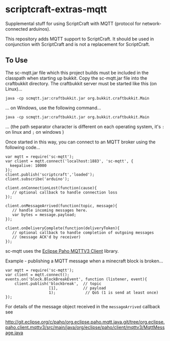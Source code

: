 scriptcraft-extras-mqtt
=======================

Supplemental stuff for using ScriptCraft with MQTT (protocol for
network-connected arduinos).

This repository adds MQTT support to ScriptCraft. It should be used in
conjunction with ScriptCraft and is not a replacement for ScriptCraft.

To Use
------

The sc-mqtt.jar file which this project builds must be included in the
classpath when starting up bukkit. Copy the sc-mqtt.jar file into the
craftbukkit directory. The craftbukkit server must be started like
this (on Linux)...

    java -cp scmqtt.jar:craftbukkit.jar org.bukkit.craftbukkit.Main

... on Windows, use the following command...

    java -cp scmqtt.jar:craftbukkit.jar org.bukkit.craftbukkit.Main

... (the path separator character is different on each operating system, it's `:` on linux and `;` on windows )

Once started in this way, you can connect to an MQTT broker using the following code...

    var mqtt = require('sc-mqtt');
    var client = mqtt.connect('localhost:1883', 'sc-mqtt', {
      keepalive: 10000
    });
    client.publish('scriptcraft','loaded');
    client.subscribe('arduino');

    client.onConnectionLost(function(cause){
       // optional callback to handle connection loss
    });

    client.onMessageArrived(function(topic, message){
       // handle incoming messages here.
       var bytes = message.payload;
    });

    client.onDeliveryComplete(function(deliveryToken){
       // optional callback to handle completion of outgoing messages
       // (message ACK'd by receiver)
    });

sc-mqtt uses the [Eclipse Paho MQTTV3 Client][paho] library. 

Example - publishing a MQTT message when a minecraft block is broken...

    var mqtt = require('sc-mqtt');
    var client = mqtt.connect();
    events.on('block.BlockBreakEvent', function (listener, event){
        client.publish('blockbreak',  // topic
                       [1],           // payload
                       1);             // QoS (1 is send at least once)
    });

For details of the message object received in the `messageArrived` callback see 

<http://git.eclipse.org/c/paho/org.eclipse.paho.mqtt.java.git/tree/org.eclipse.paho.client.mqttv3/src/main/java/org/eclipse/paho/client/mqttv3/MqttMessage.java>

[paho]: http://git.eclipse.org/c/paho/org.eclipse.paho.mqtt.java.git/
